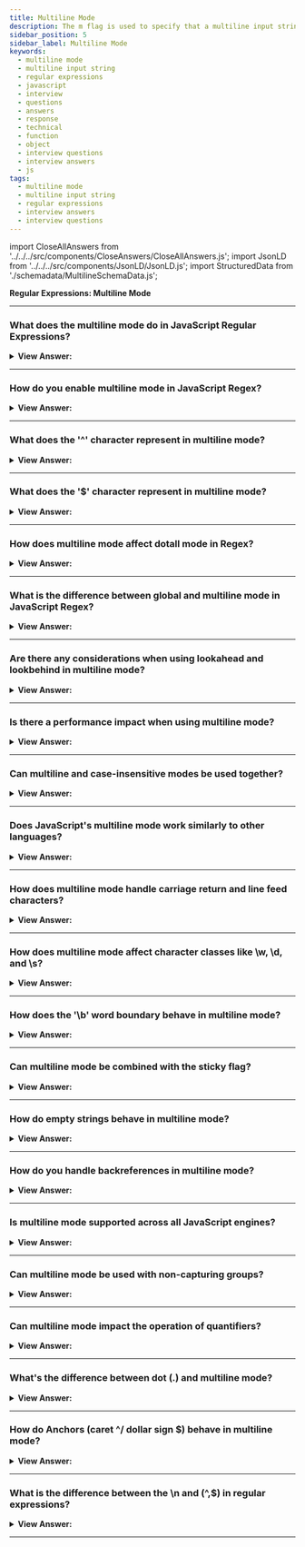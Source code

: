 ```yaml
---
title: Multiline Mode
description: The m flag is used to specify that a multiline input string should be treated as multiple lines. Regular Expressions Interview Questions
sidebar_position: 5
sidebar_label: Multiline Mode
keywords:
  - multiline mode
  - multiline input string
  - regular expressions
  - javascript
  - interview
  - questions
  - answers
  - response
  - technical
  - function
  - object
  - interview questions
  - interview answers
  - js
tags:
  - multiline mode
  - multiline input string
  - regular expressions
  - interview answers
  - interview questions
---
```


import CloseAllAnswers from '../../../src/components/CloseAnswers/CloseAllAnswers.js';
import JsonLD from '../../../src/components/JsonLD/JsonLD.js';
import StructuredData from './schemadata/MultilineSchemaData.js';

<JsonLD data={StructuredData} />

<head>
  <title>Multiline Mode | Regular Expressions Interview Questions</title>
</head>

**Regular Expressions: Multiline Mode**

<CloseAllAnswers />

---

### What does the multiline mode do in JavaScript Regular Expressions?

<details>
  <summary><strong>View Answer:</strong></summary>
  <div>
  <div><strong>Interview Response:</strong> The 'm' flag in regular expressions, also known as multiline mode, modifies the behavior of '^' and '$' to match the start and end of each line within a string, rather than the entire string.
    </div><br />
  <div><strong className="codeExample">Code Example:</strong><br /><br />

  <div></div>

Here's a simple JavaScript example using the 'm' flag in a regular expression:

```javascript
let str = `First line
Second line
Third line`;

let regex = /^Second.*$/m;

let match = str.match(regex);

console.log(match);  // This will output: ['Second line']
```

In this example, we use the 'm' flag with the `^Second.*$` regex to find 'Second line' at the start of a line in the multiline string. Without the 'm' flag, this would not match anything as 'Second line' is not at the start of the entire string.

  </div>
  </div>
</details>

---

### How do you enable multiline mode in JavaScript Regex?

<details>
  <summary><strong>View Answer:</strong></summary>
  <div>
  <div><strong>Interview Response:</strong> In JavaScript, multiline mode is enabled in regular expressions by appending an 'm' flag after the pattern, like this: `/pattern/m`. It allows '^' and '$' to match the start and end of each line.
  </div>
  </div>
</details>

---

### What does the '^' character represent in multiline mode?

<details>
  <summary><strong>View Answer:</strong></summary>
  <div>
  <div><strong>Interview Response:</strong> In multiline mode, the '^' character represents the start of the string and the start of each line within the string, occurring after every newline ('\n').
  </div><br />
  <div><strong className="codeExample">Code Example:</strong><br /><br />

  <div></div>

```js
let str = "apple\nbanana\napple";

let regexWithM = /^apple$/gm;
console.log(str.match(regexWithM)); 
// Outputs: [ 'apple', 'apple' ] (With "m" flag)
```

  </div>
  </div>
</details>

---

### What does the '$' character represent in multiline mode?

<details>
  <summary><strong>View Answer:</strong></summary>
  <div>
  <div><strong>Interview Response:</strong> In multiline mode, the '$' character represents the end of the string and the end of each line within the string, occurring before every newline ('\n').
  </div><br />
  <div><strong className="codeExample">Code Example:</strong><br /><br />

  <div></div>

```javascript
let str = "Hello, world!\nHello, javascript!\nHello, multiverse!";

let regex = /Hello, \w+!$/gm;

console.log(str.match(regex));
// Outputs: [ 'Hello, world!', 'Hello, javascript!', 'Hello, multiverse!' ]
```

In this example, the regular expression `/Hello, \w+!$/gm` matches any line that ends with a pattern "Hello, [word]!". The `g` flag makes it match globally, and the `m` flag allows `$` to match the end of each line. It matches all three lines in the string.

  </div>
  </div>
</details>

---

### How does multiline mode affect dotall mode in Regex?

<details>
  <summary><strong>View Answer:</strong></summary>
  <div>
  <div><strong>Interview Response:</strong> Multiline and dotall modes are independent in regex. Multiline mode affects '^' and '$' anchors, while dotall (enabled with 's' flag) makes '.' match any character including newline. They can be used together as needed.
  </div><br />
  <div><strong className="codeExample">Code Example:</strong><br /><br />

  <div></div>

Here's an example of using both multiline and dotall modes in JavaScript:

```javascript
let str = `First line
Second line
Third line`;

let regex = /^.*$/ms; // both multiline (m) and dotall (s) modes

let match = str.match(regex);

console.log(match);  // This will output: ['First line\nSecond line\nThird line']
```

In this example, '^.*$' with 'ms' flags will match the entire multiline string, including newline characters. This is because the '.' in dotall mode also matches newline characters, and '^' and '$' match the start and end of the string, respectively. Without the 's' flag, '.' would not match newline characters, and without the 'm' flag, '^' and '$' would only match the start and end of the entire string, not each line.

  </div>
  </div>
</details>

---

### What is the difference between global and multiline mode in JavaScript Regex?

<details>
  <summary><strong>View Answer:</strong></summary>
  <div>
  <div><strong>Interview Response:</strong> In JavaScript regex, the 'g' flag (global) makes the regex search for all matches in a string, instead of stopping at the first match. The 'm' flag (multiline) changes '^' and '$' to match the start and end of each line, not just the string.
  </div>
  </div>
</details>

---

### Are there any considerations when using lookahead and lookbehind in multiline mode?

<details>
  <summary><strong>View Answer:</strong></summary>
  <div>
  <div><strong>Interview Response:</strong> In multiline mode, lookahead and lookbehind still work from the current position, not the start/end of lines. However, '^' and '$' within lookahead/lookbehind will respect multiline mode, matching line start/end.
  </div><br />
  <div><strong>Technical Details:</strong> There are considerations when using lookahead and lookbehind in multiline mode. The most significant is that these assertions don't consume characters in the string, but only assert whether a match is possible.
  </div><br />
  <div><strong className="codeExample">Code Example:</strong><br /><br />

  <div></div>

```javascript
let str = "apple\nbanana\napple";

let regexLookahead = /apple(?=\nbanana)/gm;
console.log(str.match(regexLookahead)); 
// Outputs: [ 'apple' ] 

let regexLookbehind = /(?<=apple\n)banana/gm;
console.log(str.match(regexLookbehind)); 
// Outputs: [ 'banana' ] 
```

In this example, `/apple(?=\nbanana)/gm` matches "apple" only when it's immediately followed by "\nbanana", but it does not include "\nbanana" in the match.

Similarly, `/(?<=apple\n)banana/gm` matches "banana" only when it's immediately preceded by "apple\n", but it does not include "apple\n" in the match.

The "m" flag makes `^` and `$` match the start and end of lines, but it doesn't change the behavior of lookahead and lookbehind.

  </div>
  </div>
</details>

---

### Is there a performance impact when using multiline mode?

<details>
  <summary><strong>View Answer:</strong></summary>
  <div>
  <div><strong>Interview Response:</strong> Multiline mode can impact performance if the regex engine needs to check for line breaks in large strings. However, for most practical use cases, this performance impact would be minimal and unnoticeable.
  </div>
  </div>
</details>

---

### Can multiline and case-insensitive modes be used together?

<details>
  <summary><strong>View Answer:</strong></summary>
  <div>
  <div><strong>Interview Response:</strong> Yes, multiline ('m') and case-insensitive ('i') modes can be used together in a regular expression. For instance, in JavaScript, you can write `/pattern/mi` to enable both modes.
  </div><br />
  <div><strong className="codeExample">Code Example:</strong><br /><br />

  <div></div>

```javascript
let str = "apple\nBanana\nAPPLE";

let regex = /^apple$/gmi;

console.log(str.match(regex));
// Outputs: [ 'apple', 'APPLE' ]
```

In this example, the regular expression `/^apple$/gmi` matches any line that only contains "apple", regardless of the case. The `g` flag makes it match globally, the `m` flag allows `^` and `$` to match the start and end of each line, and the `i` flag makes it case-insensitive. It matches the first and the third lines in the string.

  </div>
  </div>
</details>

---

### Does JavaScript's multiline mode work similarly to other languages?

<details>
  <summary><strong>View Answer:</strong></summary>
  <div>
  <div><strong>Interview Response:</strong> Yes, the multiline mode in JavaScript works similarly to many other languages like Python or Perl. It modifies '^' and '$' to match the start and end of each line, not just the whole string.
  </div>
  </div>
</details>

---

### How does multiline mode handle carriage return and line feed characters?

<details>
  <summary><strong>View Answer:</strong></summary>
  <div>
  <div><strong>Interview Response:</strong> In multiline mode, both carriage return (\r) and line feed (\n) characters are considered as line terminators or breaks. Therefore, '^' and '$' will match positions after and before these characters respectively.
  </div><br />
  <div><strong className="codeExample">Code Example:</strong><br /><br />

  <div></div>

```javascript
let str = "apple\r\nbanana\napple";

let regex = /^apple$/gm;

console.log(str.match(regex));
// Outputs: [ 'apple', 'apple' ]
```

In this example, the regular expression `/^apple$/gm` matches any line that only contains "apple". The `g` flag makes it match globally, and the `m` flag allows `^` and `$` to match the start and end of each line. It recognizes both `\r\n` (carriage return + line feed, as commonly used in Windows) and `\n` (line feed, as used in Unix-based systems) as line terminators. It matches the first and the third lines in the string.

  </div>
  </div>
</details>

---

### How does multiline mode affect character classes like \w, \d, and \s?

<details>
  <summary><strong>View Answer:</strong></summary>
  <div>
  <div><strong>Interview Response:</strong> Multiline mode does not directly affect character classes like \w, \d, and \s. These classes will match as usual regardless of whether the multiline flag is set. \w matches word characters, \d digits, and \s whitespace.
  </div><br />
  <div><strong className="codeExample">Code Example:</strong><br /><br />

  <div></div>

```javascript
let str = "apple\nbanana3\nApple 1";

let regexW = /\w/gm;
console.log(str.match(regexW));
// Outputs: [ 'a', 'p', 'p', 'l', 'e', 'b', 'a', 'n', 'a', 'n', 'a', '3', 'A', 'p', 'p', 'l', 'e', '1' ]

let regexD = /\d/gm;
console.log(str.match(regexD));
// Outputs: [ '3', '1' ]

let regexS = /\s/gm;
console.log(str.match(regexS));
// Outputs: [ ' ' ]
```

In this example, `\w` matches any word character (equivalent to `[a-zA-Z0-9_]`), `\d` matches any digit (equivalent to `[0-9]`), and `\s` matches any whitespace character. They match the same characters regardless of the "m" flag.

  </div>
  </div>
</details>

---

### How does the '\b' word boundary behave in multiline mode?

<details>
  <summary><strong>View Answer:</strong></summary>
  <div>
  <div><strong>Interview Response:</strong> Word boundary '\b' isn't affected by multiline mode. It still matches a position where a word character is followed by a non-word character or vice versa.
  </div><br />
  <div><strong className="codeExample">Code Example:</strong><br /><br />

  <div></div>

```javascript
let str = "apple apple\nbanana apple";

let regex = /\bapple\b/gm;

console.log(str.match(regex));
// Outputs: [ 'apple', 'apple', 'apple' ]
```

In this example, the regular expression `\bapple\b` matches the word "apple" when it appears as a whole word. It matches "apple" in both lines, regardless of the "m" flag. The word boundary `\b` matches the position where "apple" is followed by a space or the end of a line, ensuring that it doesn't match substrings within larger words (like if there were a word "pineapple").

  </div>
  </div>
</details>

---

### Can multiline mode be combined with the sticky flag?

<details>
  <summary><strong>View Answer:</strong></summary>
  <div>
  <div><strong>Interview Response:</strong> Yes, multiline mode can be combined with the sticky flag. Sticky flag makes the regex match start exactly at lastIndex.
  </div><br />
  <div><strong>Technical Response:</strong> Multiline mode can be combined with the "sticky" flag (indicated by "y") in JavaScript regular expressions. The sticky flag makes the regex start searching for a match from the index indicated by `lastIndex` property of the regex object.
  </div><br />
  <div><strong className="codeExample">Code Example:</strong><br /><br />

  <div></div>

```javascript
let str = "apple\nbanana\napple";
let regex = /^apple$/gmy;

// Match from start
let result1 = regex.exec(str);
console.log(result1[0], regex.lastIndex); 
// Outputs: "apple", 6

// Match from index 6
let result2 = regex.exec(str);
console.log(result2, regex.lastIndex);
// Outputs: null, 6 (no match starting from index 6)

// Match from index 14
regex.lastIndex = 14;
let result3 = regex.exec(str);
console.log(result3[0], regex.lastIndex); 
// Outputs: "apple", 20
```

In this example, the regular expression `/^apple$/gmy` matches any line that only contains "apple". The `g` flag makes it match globally, the `m` flag allows `^` and `$` to match the start and end of each line, and the `y` flag makes it sticky. If a match is found, the `lastIndex` property of the regex is updated to the end of the match, and the next `exec` starts searching from there. If a match is not found, `lastIndex` is not updated.

  </div>
  </div>
</details>

---

### How do empty strings behave in multiline mode?

<details>
  <summary><strong>View Answer:</strong></summary>
  <div>
  <div><strong>Interview Response:</strong> Empty strings are treated as lines by themselves in multiline mode, meaning '^' and '$' can match before and after them.
  </div><br />
  <div><strong className="codeExample">Code Example:</strong><br /><br />

  <div></div>

```javascript
let str = "apple\nbanana\n";

let regex = /^$/gm;

let matches = str.match(regex);

console.log(matches.length);
// Outputs: 1
```

In this example, the regular expression `/^$/gm` matches any line that is empty. The `g` flag makes it match globally, and the `m` flag allows `^` and `$` to match the start and end of each line. It matches once because there's one empty line at the end of the string. Note that if the input string did not end with `\n`, there would be no match, because there wouldn't be an empty line.

  </div>
  </div>
</details>

---

### How do you handle backreferences in multiline mode?

<details>
  <summary><strong>View Answer:</strong></summary>
  <div>
  <div><strong>Interview Response:</strong> Backreferences work the same in multiline mode. They refer back to previously captured groups, regardless of line boundaries.
  </div><br />
  <div><strong>Technical Response:</strong> In JavaScript regex, backreferences in multiline mode are handled the same way as in single-line mode. The "m" flag does not affect their behavior. A backreference `\n` (where n is a group number) matches the same text as previously matched by the nth capturing group.
  </div><br />
  <div><strong className="codeExample">Code Example:</strong><br /><br />

  <div></div>

```javascript
let str = "apple apple\nbanana banana\napple banana";

let regex = /(\w+) \1/gm;

let matches = str.match(regex);

console.log(matches);
// Outputs: [ 'apple apple', 'banana banana' ]
```

In this example, the regular expression `/(\w+) \1/gm` matches any line that contains a word followed by a space and the same word again. The `g` flag makes it match globally, and the `m` flag allows `^` and `$` to match the start and end of each line. The `(\w+)` captures a word into group 1, and `\1` is a backreference that matches the same word. It matches the first and the second lines in the string.

  </div>
  </div>
</details>

---

### Is multiline mode supported across all JavaScript engines?

<details>
  <summary><strong>View Answer:</strong></summary>
  <div>
  <div><strong>Interview Response:</strong> Yes, multiline mode is a standard feature and is supported across all ECMAScript-compliant JavaScript engines.
  </div><br />
  <div><strong>Technical Details:</strong> Most modern browsers have solid support for JavaScript regular expressions. However, specific support for advanced features like lookbehind assertions and Unicode property escapes may vary.
  </div><br />
  <div><strong className="codeExample">Here's a simple table illustration:</strong><br /><br />

  <div></div>

| Feature                       | Chrome | Firefox | Safari | Edge  |
|-------------------------------|--------|---------|--------|-------|
| Basic Regular Expressions     | Yes    | Yes     | Yes    | Yes   |
| Lookahead Assertions          | Yes    | Yes     | Yes    | Yes   |
| Lookbehind Assertions         | Yes    | No      | No     | Yes   |
| Unicode Property Escapes      | Yes    | No      | Partial| Yes   |
| Named Capture Groups          | Yes    | Yes     | No     | Yes   |
| s (dotAll) flag               | Yes    | Yes     | No     | Yes   |
| Sticky Flag                   | Yes    | Yes     | Yes    | Yes   |

Remember that JavaScript compatibility can change as browsers are updated. For the most accurate and up-to-date information, please check the official documentation or use a resource like [Can I Use](https://caniuse.com/) or [MDN Web Docs](https://developer.mozilla.org/).

  </div>
  </div>
</details>

---

### Can multiline mode be used with non-capturing groups?

<details>
  <summary><strong>View Answer:</strong></summary>
  <div>
  <div><strong>Interview Response:</strong> Yes, non-capturing groups work the same way in multiline mode as they do in single-line mode. A non-capturing group (?:...) groups together the included pattern elements, but doesn't create a backreference.
  </div><br />
  <div><strong className="codeExample">Code Example:</strong><br /><br />

  <div></div>

```js
let str = "apple banana\nbanana apple\napple apple";

let regex = /^(?:apple banana|banana apple)$/gm;

console.log(str.match(regex));
// Outputs: [ 'apple banana', 'banana apple' ]
```

  </div>
  </div>
</details>

---

### Can multiline mode impact the operation of quantifiers?

<details>
  <summary><strong>View Answer:</strong></summary>
  <div>
  <div><strong>Interview Response:</strong> No, multiline mode doesn't impact the operation of quantifiers in JavaScript regular expressions. Quantifiers such as *, +, ?, and &#123;n,m&#125; still work the same way in multiline mode as they do in single-line mode.
  </div><br />
  <div><strong className="codeExample">Code Example:</strong><br /><br />

  <div></div>

```javascript
let str = "apple\nbanana\napples";

let regex = /^apple.*$/gm;

console.log(str.match(regex));
// Outputs: [ 'apple', 'apples' ]
```

In this example, the regular expression `/^apple.*$/gm` matches any line that starts with "apple". The `g` flag makes it match globally, the `m` flag allows `^` and `$` to match the start and end of each line, and the `.*` matches any characters (except for line terminators), zero or more times. It matches the first and the third lines in the string. The `.*` quantifier does not extend across multiple lines, even in multiline mode.

  </div>
  </div>
</details>

---

### What's the difference between dot (.) and multiline mode?

<details>
  <summary><strong>View Answer:</strong></summary>
  <div>
  <div><strong>Interview Response:</strong>  The dot (.) matches any character except newline. Multiline mode changes how '^' and '$' behave, but does not affect the '.' dot.
  </div>
  </div>
</details>

---

### How do Anchors (caret ^/ dollar sign $) behave in multiline mode?

<details>
  <summary><strong>View Answer:</strong></summary>
  <div>
  <div><strong>Interview Response:</strong> In multiline mode, the caret (^) matches the start of the string and after each newline (\n), while the dollar sign ($) matches before every newline and at the end of the string.
    </div><br />
  <div><strong>Technical Response:</strong> In the multiline mode, they match at the beginning and the end of the string and the start/end of a new line. If we do not have the m flag, we search only the first line, and each additional line gets missed. This outcome is because, by default, a caret only matches at the beginning of the text. In multiline mode, at the beginning of any line.<br />You should note that “Start of a line” formally means “immediately after a line break”: the test ^ in multiline mode matches at all positions preceded by a newline character \n. And at the text start.<br />When we are dealing with the dollar sign $, it behaves similarly. The regular expression \d$ finds the last digit in all lines.
    </div><br />
  <div><strong className="codeExample">Code Example:</strong><br /><br />

  <div></div>

```js
let str = `1st place: Winnie
2nd place: Piglet
3rd place: Eeyore`;

console.log(str.match(/^\d/gm)); // 1, 2, 3
```

  </div>
  </div>
</details>

---

### What is the difference between the \n and (^,$) in regular expressions?

<details>
  <summary><strong>View Answer:</strong></summary>
  <div>
  <div><strong>Interview Response:</strong> The '\n' represents a newline character in regular expressions, marking the end of a line. '^' and '$', known as anchors, represent the start and end of a line or string, respectively.
    </div><br />
  <div><strong>Technical Details:</strong> To find a new line, we can use not only anchors ^ and $, but we can also use the newline character \n. The most notable behavior between the \n and (^,$) is that the new line only returns values in new lines. This characteristic can lead to odd behaviors where a value does not return when it exists at the end of a line. So, a \n in the pattern gets used, we need newline characters in the result, while anchors are used to find something at the beginning/end of a line. Yes, this can be confusing, but we should be aware of it.
    </div><br />
  <div><strong className="codeExample">Code Example:</strong><br /><br />

  <div></div>

```javascript
let str = "apple\nbanana\napple";

// Matches 'apple' at the start of a line
let regex1 = /^apple/gm;
console.log(str.match(regex1)); // Outputs: [ 'apple', 'apple' ]

// Matches newline characters
let regex2 = /\n/g;
console.log(str.match(regex2)); // Outputs: [ '\n', '\n' ]
```

In the first regex, `/^apple/gm`, the `^` character is used to find 'apple' at the start of a line or string. The 'm' flag is used to apply `^` and `$` to each line, not just the start/end of the entire string.

In the second regex, `/\n/g`, the `\n` is used to find newline characters in the string. It finds two newline characters in the string. This is fundamentally different from `^` and `$`, which match positions in the string, not actual characters.

  </div>
  </div>
</details>

---
